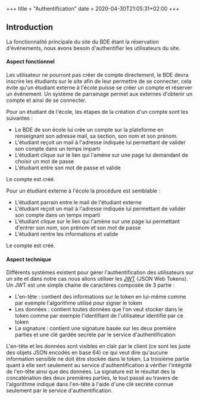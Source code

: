 +++
title = "Authentification"
date = 2020-04-30T21:05:31+02:00
+++

## Introduction

La fonctionnalité principale du site du BDE étant la réservation d'événements, nous avons besoin d'authentifier les utilisateurs du site. 

#### Aspect fonctionnel

Les utilisateur ne pourront pas créer de compte directement, le BDE devra inscrire les étudiants sur le site afin de leur permettre de se connecter, cela évite qu'un étudiant externe à l'école puisse se créer un compte et réserver un événement. Un système de parrainage permet aux externes d'obtenir un compte et ainsi de se connecter.

Pour un étudiant de l'école, les étapes de la création d'un compte sont les suivantes :
* Le BDE de son école lui crée un compte sur la plateforme en renseignant son adresse mail, sa section, son nom et son prénom.
* L'étudiant reçoit un mail à l'adresse indiquée lui permettant de valider son compte dans un temps imparti
* L'étudiant clique sur le lien qui l'amène sur une page lui demandant de choisir un mot de passe
* L'étudiant entre son mot de passe et valide

Le compte est créé.

Pour un étudiant externe à l'école la procédure est semblable :
* L'étudiant parrain entre le mail de l'étudiant externe
* L'étudiant reçoit un mail à l'adresse indiquée lui permettant de valider son compte dans un temps imparti
* L'étudiant clique sur le lien qui l'amène sur une page lui permettant d'entrer son nom, son prénom et son mot de passe
* L'étudiant rentre les informations et valide

Le compte est créé.

#### Aspect technique

Différents systèmes existent pour gérer l'authentification des utilisateurs sur un site et dans notre cas nous allons utiliser les [JWT](https://jwt.io/) (JSON Web Tokens). Un JWT est une simple chaine de caractères composée de 3 partie :
* L'en-tête : contient des informations sur le token en lui-même comme par exemple l'algorithme utilisé pour signer le token
* Les données : contient toutes données que l'on veut stocker dans le token comme par exemple l'identifiant de l'utilisateur identifié par ce token
* La signature : contient une signature basée sur les deux première parties et une clé gardée secrète par le service d'authentification

L'en-tête et les données sont visibles en clair par le client (ce sont les juste des objets JSON encodés en base 64) ce qui veut dire qu'aucune information sensible ne doit être stockée dans le token. La troisième partie quant à elle sert seulement au service d'authentification à vérifier l'intégrité de l'en-tête ainsi que des données. La signature est le résultat des la concaténation des deux premières parties, le tout passé au travers de l'algorithme indiqué dans l'en-tête à l'aide d'une clé secrète connue seulement par le service d'authentification.
